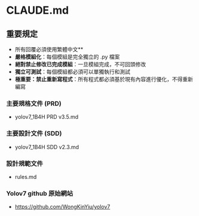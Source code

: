# CLAUDE.md

## 重要規定

- 所有回覆必須使用繁體中文**
- **嚴格模組化**：每個模組是完全獨立的 .py 檔案
- **絕對禁止修改已完成模組**：一旦模組完成，不可回頭修改
- **獨立可測試**：每個模組都必須可以單獨執行和測試
- **極重要：禁止重新寫程式**：所有程式都必須基於現有內容進行優化，不得重新編寫

### 主要規格文件 (PRD)

- yolov7_1B4H PRD v3.5.md

### 主要設計文件 (SDD)

- yolov7_1B4H SDD v2.3.md

### 設計規範文件

- rules.md

### Yolov7 github 原始網站

- https://github.com/WongKinYiu/yolov7

